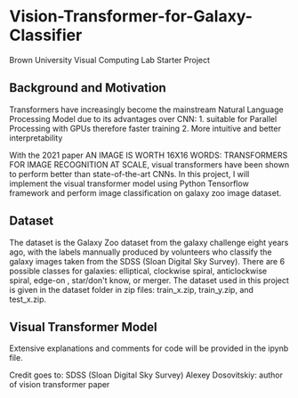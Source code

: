 # Vision-Transformer-for-Galaxy-Classifier
Brown University Visual Computing Lab Starter Project

## Background and Motivation

Transformers have increasingly become the mainstream Natural Language Processing Model due to its advantages over CNN: 1. suitable for Parallel Processing with GPUs therefore faster training  2. More intuitive and better interpretability

With the 2021 paper AN IMAGE IS WORTH 16X16 WORDS: TRANSFORMERS FOR IMAGE RECOGNITION AT SCALE, visual transformers have been shown to perform better than state-of-the-art CNNs. In this project, I will implement the visual transformer model using Python Tensorflow framework and perform image classification on galaxy zoo image dataset. 


## Dataset
The dataset is the Galaxy Zoo dataset from the galaxy challenge eight years ago, with the labels mannually produced by volunteers who classify the galaxy images taken from the SDSS (Sloan Digital Sky Survey). There are 6 possible classes for galaxies: elliptical, clockwise spiral, anticlockwise spiral, edge-on , star/don't know, or merger. The dataset used in this project is given in the dataset folder in zip files: train_x.zip, train_y.zip, and test_x.zip.

## Visual Transformer Model
Extensive explanations and comments for code will be provided in the ipynb file. 

Credit goes to:
SDSS (Sloan Digital Sky Survey)
Alexey Dosovitskiy: author of vision transformer paper


